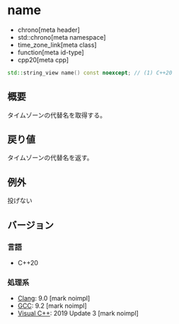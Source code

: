 # name
* chrono[meta header]
* std::chrono[meta namespace]
* time_zone_link[meta class]
* function[meta id-type]
* cpp20[meta cpp]

```cpp
std::string_view name() const noexcept; // (1) C++20
```

## 概要
タイムゾーンの代替名を取得する。


## 戻り値
タイムゾーンの代替名を返す。


## 例外
投げない


## バージョン
### 言語
- C++20

### 処理系
- [Clang](/implementation.md#clang): 9.0 [mark noimpl]
- [GCC](/implementation.md#gcc): 9.2 [mark noimpl]
- [Visual C++](/implementation.md#visual_cpp): 2019 Update 3 [mark noimpl]

